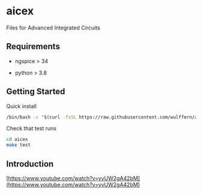 # aicex
Files for Advanced Integrated Circuits


## Requirements

- ngspice > 34

- python > 3.8


## Getting Started

Quick install 

``` sh
/bin/bash -c "$(curl -fsSL https://raw.githubusercontent.com/wulffern/aicex/main/install.sh)"
```

Check that test runs

``` sh
cd aicex
make test
```

## Introduction

[https://www.youtube.com/watch?v=yvUW2gA42bM](https://www.youtube.com/watch?v=yvUW2gA42bM)



